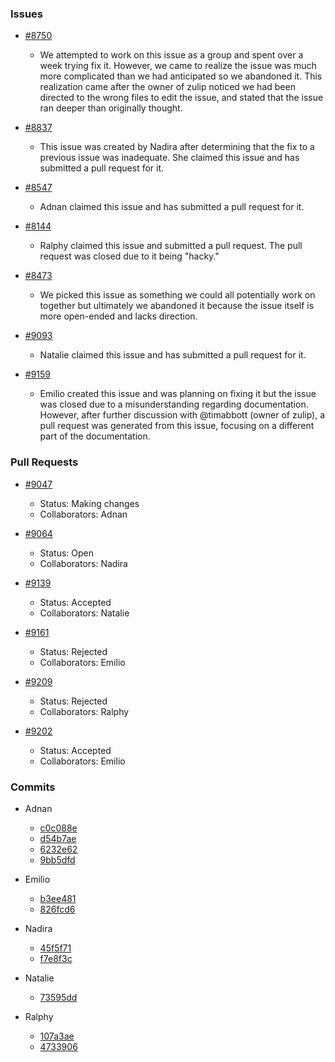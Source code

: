 ### Issues
- [#8750](https://github.com/zulip/zulip/issues/8750)
  - We attempted to work on this issue as a group and spent over a week trying fix it. However, we came to realize the issue was much more complicated than we had anticipated so we abandoned it. This realization came after the owner of zulip noticed we had been directed to the wrong files to edit the issue, and stated that the issue ran deeper than originally thought.  

- [#8837](https://github.com/zulip/zulip/issues/8837)
  - This issue was created by Nadira after determining that the fix to a previous issue was inadequate. She claimed this issue and has submitted a pull request for it.
  
- [#8547](https://github.com/zulip/zulip/issues/8547)
  - Adnan claimed this issue and has submitted a pull request for it.
  
- [#8144](https://github.com/zulip/zulip/issues/8144)
  - Ralphy claimed this issue and submitted a pull request. The pull request was closed due to it being "hacky."
  
- [#8473](https://github.com/zulip/zulip/issues/8473)
  - We picked this issue as something we could all potentially work on together but ultimately we abandoned it because the issue itself is more open-ended and lacks direction.
  
- [#9093](https://github.com/zulip/zulip/issues/9093)
  - Natalie claimed this issue and has submitted a pull request for it.
  
- [#9159](https://github.com/zulip/zulip/issues/9159)
  - Emilio created this issue and was planning on fixing it but the issue was closed due to a misunderstanding regarding documentation. However, after further discussion with @timabbott (owner of zulip), a pull request was generated from this issue, focusing on a different part of the documentation. 

### Pull Requests
- [#9047](https://github.com/zulip/zulip/pull/9047)
  - Status: Making changes
  - Collaborators: Adnan
  
- [#9064](https://github.com/zulip/zulip/pull/9064)
  - Status: Open
  - Collaborators: Nadira
  
- [#9139](https://github.com/zulip/zulip/pull/9139)
  - Status: Accepted
  - Collaborators: Natalie
  
- [#9161](https://github.com/zulip/zulip/pull/9161)
  - Status: Rejected
  - Collaborators: Emilio
  
- [#9209](https://github.com/zulip/zulip/pull/9209)
  - Status: Rejected
  - Collaborators: Ralphy
  
- [#9202](https://github.com/zulip/zulip/pull/9202)
  - Status: Accepted
  - Collaborators: Emilio 
  
### Commits
- Adnan
  - [c0c088e](https://github.com/zulip/zulip/commit/c0c088e232116143530e06a6914045761251bc93)
  - [d54b7ae](https://github.com/zulip/zulip/commit/d54b7ae874c8fa05b148da5bfb1bdcf4e152aab6)
  - [6232e62](https://github.com/zulip/zulip/commit/6232e6286e231623827bfe017c799762ff31fd27)
  - [9bb5dfd](https://github.com/zulip/zulip/commit/9bb5dfdf244ffa7a9347e5642bfaa2e383ea299d)
  
- Emilio
  - [b3ee481](https://github.com/nyu-ossd-s18/zulip/commit/b3ee4811d52349e01869ce2a6c8d0522f9095e1d)
  - [826fcd6](https://github.com/eschadt/zulip/commit/826fcd6137aa3416ed7762fe9667a73d2aa40295)
  
- Nadira
  - [45f5f71](https://github.com/zulip/zulip/pull/9064/commits/45f5f71b85fa1424fc7b85ffb66c7ffb09ee0693)
  - [f7e8f3c](https://github.com/zulip/zulip/pull/9064/commits/f7e8f3c5676a4550f484ddced67c1742de94825d)
  
- Natalie
  - [73595dd](https://github.com/zulip/zulip/pull/9139/commits/73595dd5c3a3b5530ec5cfad778bb5bea6d8c1e2)
  
- Ralphy
  - [107a3ae](https://github.com/zulip/zulip/pull/9209/commits/107a3ae708ee6a846c7e1859d0c779aeedb1526d)
  - [4733906](https://github.com/zulip/zulip/pull/9209/commits/473390689a1728b8b850ee886585dcc769f94242)
